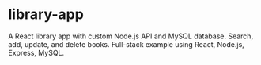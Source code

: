 # library-app
A React library app with custom Node.js API and MySQL database. Search, add, update, and delete books. Full-stack example using React, Node.js, Express, MySQL.
